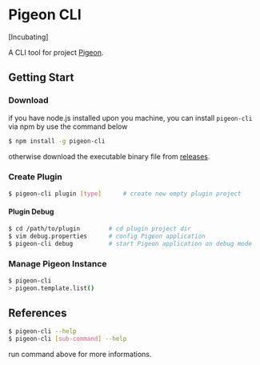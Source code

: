 # Pigeon CLI

[Incubating]

A CLI tool for project [Pigeon](https://github.com/pigeon-cp/pigeon).

## Getting Start

### Download

if you have node.js installed upon you machine, you can install `pigeon-cli` via npm by use the command below

```bash
$ npm install -g pigeon-cli
```

otherwise download the executable binary file from [releases](https://github.com/pigeon-cp/pigeon-cli/releases).

### Create Plugin

```bash
$ pigeon-cli plugin [type]      # create new empty plugin project
```

#### Plugin Debug

```bash
$ cd /path/to/plugin        # cd plugin project dir
$ vim debug.properties      # config Pigeon application
$ pigeon-cli debug          # start Pigeon application on debug mode
```

### Manage Pigeon Instance

```bash
$ pigeon-cli
> pigeon.template.list()
```

## References

```bash
$ pigeon-cli --help
$ pigeon-cli [sub-command] --help
```

run command above for more informations.

